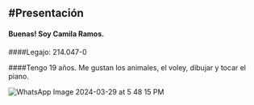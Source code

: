 #Presentación
---
#### Buenas! Soy Camila Ramos.

####Legajo: 214.047-0

####Tengo 19 años. Me gustan los animales, el voley, dibujar y tocar el piano.

![WhatsApp Image 2024-03-29 at 5 48 15 PM](https://github.com/pdepjm/2024-tp0-presentacion-camiramosss/assets/164445847/d470d848-db49-4e3c-8352-8369a3bf7e8a)
